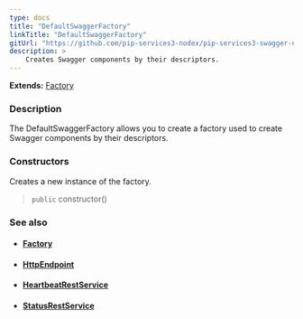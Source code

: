 ```yaml
---
type: docs
title: "DefaultSwaggerFactory"
linkTitle: "DefaultSwaggerFactory"
gitUrl: "https://github.com/pip-services3-nodex/pip-services3-swagger-nodex"
description: >
    Creates Swagger components by their descriptors.
---
```


**Extends:** [Factory](../../../components/build/factory)

### Description

The DefaultSwaggerFactory allows you to create a factory used to create Swagger components by their descriptors.

### Constructors
Creates a new instance of the factory.  

> `public` constructor()



### See also
- #### [Factory](../../../components/build/factory)
- #### [HttpEndpoint](../../services/http_endpoint)
- #### [HeartbeatRestService](../../services/heartbeat_rest_service)
- #### [StatusRestService](../../services/status_rest_service)
